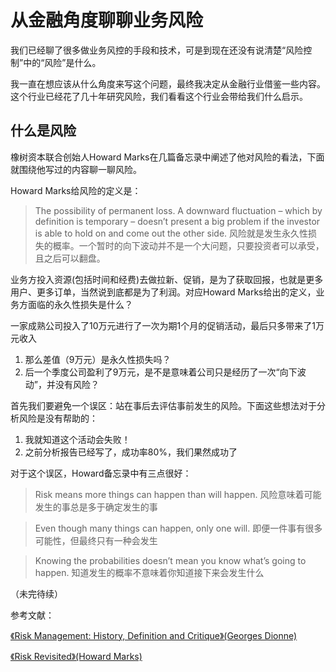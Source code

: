 # 从金融角度聊聊业务风险

我们已经聊了很多做业务风控的手段和技术，可是到现在还没有说清楚“风险控制”中的“风险”是什么。

我一直在想应该从什么角度来写这个问题，最终我决定从金融行业借鉴一些内容。这个行业已经花了几十年研究风险，我们看看这个行业会带给我们什么启示。

## 什么是风险

橡树资本联合创始人Howard Marks在几篇备忘录中阐述了他对风险的看法，下面就围绕他写过的内容聊一聊风险。

Howard Marks给风险的定义是：
>The possibility of permanent loss. A downward fluctuation – which by definition is temporary – doesn’t present a big problem if the investor is able to hold on and come out the other side.
>风险就是发生永久性损失的概率。一个暂时的向下波动并不是一个大问题，只要投资者可以承受，且之后可以翻盘。

业务方投入资源(包括时间和经费)去做拉新、促销，是为了获取回报，也就是更多用户、更多订单，当然说到底都是为了利润。对应Howard Marks给出的定义，业务方面临的永久性损失是什么？

一家成熟公司投入了10万元进行了一次为期1个月的促销活动，最后只多带来了1万元收入
1. 那么差值（9万元）是永久性损失吗？
2. 后一个季度公司盈利了9万元，是不是意味着公司只是经历了一次“向下波动”，并没有风险？

首先我们要避免一个误区：站在事后去评估事前发生的风险。下面这些想法对于分析风险是没有帮助的：

1. 我就知道这个活动会失败！
2. 之前分析报告已经写了，成功率80%，我们果然成功了

对于这个误区，Howard备忘录中有三点很好：

>Risk means more things can happen than will happen.
>风险意味着可能发生的事总是多于确定发生的事

>Even though many things can happen, only one will.
>即便一件事有很多可能性，但最终只有一种会发生

>Knowing the probabilities doesn’t mean you know what’s going to happen.
>知道发生的概率不意味着你知道接下来会发生什么

（未完待续）


参考文献：

[《Risk Management: History, Definition and Critique》(Georges Dionne)](https://www.cirrelt.ca/DocumentsTravail/CIRRELT-2013-17.pdf)

[《Risk Revisited》(Howard Marks)](https://www.oaktreecapital.com/docs/default-source/memos/2014-09-03-risk-revisited.pdf)
